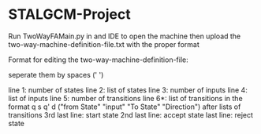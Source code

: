 # STALGCM-Project

Run TwoWayFAMain.py in and IDE to open the machine
then upload the two-way-machine-definition-file.txt with the proper format

Format for editing the two-way-machine-definition-file:

seperate them by spaces (' ')

line 1: number of states
line 2: list of states 
line 3: number of inputs
line 4: list of inputs
line 5: number of transitions
line 6*: list of transitions in the format q s q' d ("from State" "input" "To State" "Direction")
after lists of transitions
3rd last line: start state
2nd last line: accept state
last line: reject state